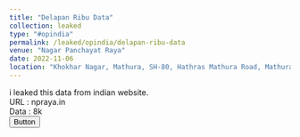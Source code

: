 ```yaml
---
title: "Delapan Ribu Data"
collection: leaked
type: "#opindia"
permalink: /leaked/opindia/delapan-ribu-data
venue: "Nagar Panchayat Raya"
date: 2022-11-06
location: "Khokhar Nagar, Mathura, SH-80, Hathras Mathura Road, Mathura, Mathura, Uttar Pradesh 281204, India"
---
```


i leaked this data from indian website.  
URL  : npraya.in  
Data : 8k  
<button class="btn-82"><span>Button</span></button>
